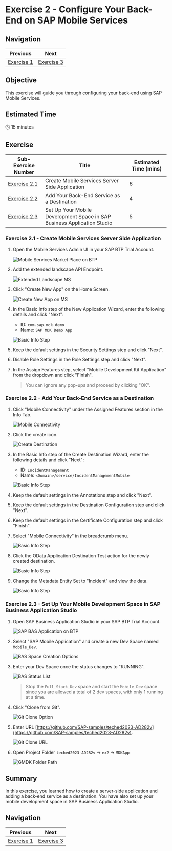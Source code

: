# Exercise 2 - Configure Your Back-End on SAP Mobile Services

## Navigation
| Previous | Next |
| --- | --- |
| [Exercise 1](../ex1/README.md) | [Exercise 3](../ex3/README.md) |

## Objective
This exercise will guide you through configuring your back-end using SAP Mobile Services.

## Estimated Time
:clock4: 15 minutes

## Exercise
| Sub-Exercise Number | Title | Estimated Time (mins) |
| ------------------- | ----- | ------------------- |
| [Exercise 2.1](#exercise-21---create-mobile-services-server-side-application) | Create Mobile Services Server Side Application | 6 |
| [Exercise 2.2](#exercise-22---add-your-back-end-service-as-a-destination) | Add Your Back-End Service as a Destination | 4 |
| [Exercise 2.3](#exercise-23---set-up-your-mobile-development-space-in-sap-business-application-studio) | Set Up Your Mobile Development Space in SAP Business Application Studio | 5 |

### Exercise 2.1 - Create Mobile Services Server Side Application

1. Open the Mobile Services Admin UI in your SAP BTP Trial Account.

    ![Mobile Services Market Place on BTP](images/img-1-1.png)

2. Add the extended landscape API Endpoint.

    ![Extended Landscape MS](images/img-1-2.png)

3. Click "Create New App" on the Home Screen.

    ![Create New App on MS](images/img-1-3.png)

4. In the Basic Info step of the New Application Wizard, enter the following details and click "Next":
   - ID: `com.sap.mdk.demo`
   - Name: `SAP MDK Demo App`

    ![Basic Info Step](images/img-1-4.png)

5. Keep the default settings in the Security Settings step and click "Next".

6. Disable Role Settings in the Role Settings step and click "Next".

7. In the Assign Features step, select "Mobile Development Kit Application" from the dropdown and click "Finish".

    > You can ignore any pop-ups and proceed by clicking "OK".

### Exercise 2.2 - Add Your Back-End Service as a Destination

1. Click "Mobile Connectivity" under the Assigned Features section in the Info Tab.

    ![Mobile Connectivity](images/img-2-1.png)

2. Click the create icon.

    ![Create Destination](images/img-2-1.png)

3. In the Basic Info step of the Create Destination Wizard, enter the following details and click "Next":
   - ID: `IncidentManagement`
   - Name: `<Domain>/service/IncidentManagementMobile`

    ![Basic Info Step](images/img-2-3.png)

4. Keep the default settings in the Annotations step and click "Next".

5. Keep the default settings in the Destination Configuration step and click "Next".

6. Keep the default settings in the Certificate Configuration step and click "Finish".

7. Select "Mobile Connectivity" in the breadcrumb menu.

    ![Basic Info Step](images/img-2-7.png)

8. Click the OData Application Destination Test action for the newly created destination.

    ![Basic Info Step](images/img-2-8.png)

9. Change the Metadata Entity Set to "Incident" and view the data.

    ![Basic Info Step](images/img-2-9.png)

### Exercise 2.3 - Set Up Your Mobile Development Space in SAP Business Application Studio

1. Open SAP Business Application Studio in your SAP BTP Trial Account.

    ![SAP BAS Application on BTP](images/img-3-1.png)

2. Select "SAP Mobile Application" and create a new Dev Space named `Mobile_Dev`.

    ![BAS Space Creation Options](images/img-3-2.png)

3. Enter your Dev Space once the status changes to "RUNNING".

    ![BAS Status List](images/img-3-3.png)

    > Stop the `Full_Stack_Dev` space and start the `Mobile_Dev` space since you are allowed a total of 2 dev spaces, with only 1 running at a time.

4. Click "Clone from Git".

    ![Git Clone Option](images/img-3-4.png)

5. Enter URL [https://github.com/SAP-samples/teched2023-AD282v](https://github.com/SAP-samples/teched2023-AD282v).

   ![Git Clone URL](images/img-3-5.png)

6. Open Project Folder `teched2023-AD282v` &rarr; `ex2` &rarr; `MDKApp`

   ![GMDK Folder Path](images/img-3-6.png)

## Summary

In this exercise, you learned how to create a server-side application and adding a back-end service as a destination. You have also set up your mobile development space in SAP Business Application Studio.

## Navigation

| Previous | Next |
| --- | --- |
| [Exercise 1](../ex1/README.md) | [Exercise 3](../ex3/README.md) |
